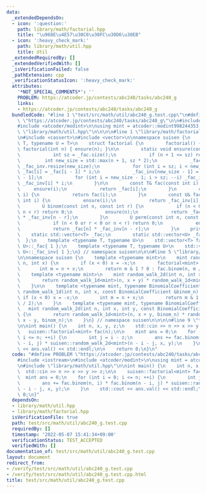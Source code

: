```yaml
---
data:
  _extendedDependsOn:
  - icon: ':question:'
    path: library/math/factorial.hpp
    title: "\u968E\u4E57\u30C6\u30FC\u30D6\u30EB"
  - icon: ':heavy_check_mark:'
    path: library/math/util.hpp
    title: Util
  _extendedRequiredBy: []
  _extendedVerifiedWith: []
  _isVerificationFailed: false
  _pathExtension: cpp
  _verificationStatusIcon: ':heavy_check_mark:'
  attributes:
    '*NOT_SPECIAL_COMMENTS*': ''
    PROBLEM: https://atcoder.jp/contests/abc240/tasks/abc240_g
    links:
    - https://atcoder.jp/contests/abc240/tasks/abc240_g
  bundledCode: "#line 1 \"test/src/math/util/abc240_g.test.cpp\"\n#define PROBLEM\
    \ \"https://atcoder.jp/contests/abc240/tasks/abc240_g\"\n\n#include <iostream>\n\
    #include <atcoder/modint>\n\nusing mint = atcoder::modint998244353;\n\n#line 1\
    \ \"library/math/util.hpp\"\n\n\n\n#line 1 \"library/math/factorial.hpp\"\n\n\n\
    \n#include <cassert>\n#include <vector>\n\nnamespace suisen {\n    template <typename\
    \ T, typename U = T>\n    struct factorial {\n        factorial() {}\n       \
    \ factorial(int n) { ensure(n); }\n\n        static void ensure(const int n) {\n\
    \            int sz = _fac.size();\n            if (n + 1 <= sz) return;\n   \
    \         int new_size = std::max(n + 1, sz * 2);\n            _fac.resize(new_size),\
    \ _fac_inv.resize(new_size);\n            for (int i = sz; i < new_size; ++i)\
    \ _fac[i] = _fac[i - 1] * i;\n            _fac_inv[new_size - 1] = U(1) / _fac[new_size\
    \ - 1];\n            for (int i = new_size - 1; i > sz; --i) _fac_inv[i - 1] =\
    \ _fac_inv[i] * i;\n        }\n\n        const T& fac(const int i) {\n       \
    \     ensure(i);\n            return _fac[i];\n        }\n        const T& operator()(int\
    \ i) {\n            return fac(i);\n        }\n        const U& fac_inv(const\
    \ int i) {\n            ensure(i);\n            return _fac_inv[i];\n        }\n\
    \        U binom(const int n, const int r) {\n            if (n < 0 or r < 0 or\
    \ n < r) return 0;\n            ensure(n);\n            return _fac[n] * _fac_inv[r]\
    \ * _fac_inv[n - r];\n        }\n        U perm(const int n, const int r) {\n\
    \            if (n < 0 or r < 0 or n < r) return 0;\n            ensure(n);\n\
    \            return _fac[n] * _fac_inv[n - r];\n        }\n    private:\n    \
    \    static std::vector<T> _fac;\n        static std::vector<U> _fac_inv;\n  \
    \  };\n    template <typename T, typename U>\n    std::vector<T> factorial<T,\
    \ U>::_fac{ 1 };\n    template <typename T, typename U>\n    std::vector<U> factorial<T,\
    \ U>::_fac_inv{ 1 };\n} // namespace suisen\n\n\n#line 5 \"library/math/util.hpp\"\
    \n\nnamespace suisen {\n    template <typename mint>\n    mint random_walk_1d(int\
    \ n, int x) {\n        if (x < 0) x = -x;\n        factorial<mint> fac(n);\n \
    \       int m = n + x;\n        return m & 1 ? 0 : fac.binom(n, m / 2);\n    }\n\
    \    template <typename mint>\n    mint random_walk_2d(int n, int x, int y) {\n\
    \        return random_walk_1d<mint>(n, x + y) * random_walk_1d<mint>(n, x - y);\n\
    \    }\n\n    template <typename mint, typename BinomialCoefficient>\n    mint\
    \ random_walk_1d(int n, int x, const BinomialCoefficient &binom_n) {\n       \
    \ if (x < 0) x = -x;\n        int m = n + x;\n        return m & 1 ? 0 : binom_n(m\
    \ / 2);\n    }\n    template <typename mint, typename BinomialCoefficient>\n \
    \   mint random_walk_2d(int n, int x, int y, const BinomialCoefficient &binom_n)\
    \ {\n        return random_walk_1d<mint>(n, x + y, binom_n) * random_walk_1d<mint>(n,\
    \ x - y, binom_n);\n    }\n} // namespace suisen\n\n\n\n#line 9 \"test/src/math/util/abc240_g.test.cpp\"\
    \n\nint main() {\n    int n, x, y, z;\n    std::cin >> n >> x >> y >> z;\n\n \
    \   suisen::factorial<mint> fac(n);\n\n    mint ans = 0;\n    for (int i = 0;\
    \ i <= n; ++i) {\n        int j = i - z;\n        ans += fac.binom(n, i) * fac.binom(n\
    \ - i, j) * suisen::random_walk_2d<mint>(n - i - j, x, y);\n    }\n    std::cout\
    \ << ans.val() << std::endl;\n\n    return 0;\n}\n"
  code: "#define PROBLEM \"https://atcoder.jp/contests/abc240/tasks/abc240_g\"\n\n\
    #include <iostream>\n#include <atcoder/modint>\n\nusing mint = atcoder::modint998244353;\n\
    \n#include \"library/math/util.hpp\"\n\nint main() {\n    int n, x, y, z;\n  \
    \  std::cin >> n >> x >> y >> z;\n\n    suisen::factorial<mint> fac(n);\n\n  \
    \  mint ans = 0;\n    for (int i = 0; i <= n; ++i) {\n        int j = i - z;\n\
    \        ans += fac.binom(n, i) * fac.binom(n - i, j) * suisen::random_walk_2d<mint>(n\
    \ - i - j, x, y);\n    }\n    std::cout << ans.val() << std::endl;\n\n    return\
    \ 0;\n}"
  dependsOn:
  - library/math/util.hpp
  - library/math/factorial.hpp
  isVerificationFile: true
  path: test/src/math/util/abc240_g.test.cpp
  requiredBy: []
  timestamp: '2022-05-07 15:41:34+09:00'
  verificationStatus: TEST_ACCEPTED
  verifiedWith: []
documentation_of: test/src/math/util/abc240_g.test.cpp
layout: document
redirect_from:
- /verify/test/src/math/util/abc240_g.test.cpp
- /verify/test/src/math/util/abc240_g.test.cpp.html
title: test/src/math/util/abc240_g.test.cpp
---
```

